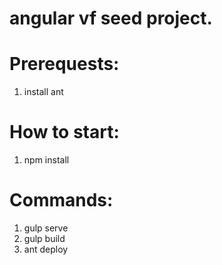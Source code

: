 # angular vf seed project.
# Prerequests:
1. install ant

# How to start:
1. npm install

# Commands:
1. gulp serve
2. gulp build
3. ant deploy
